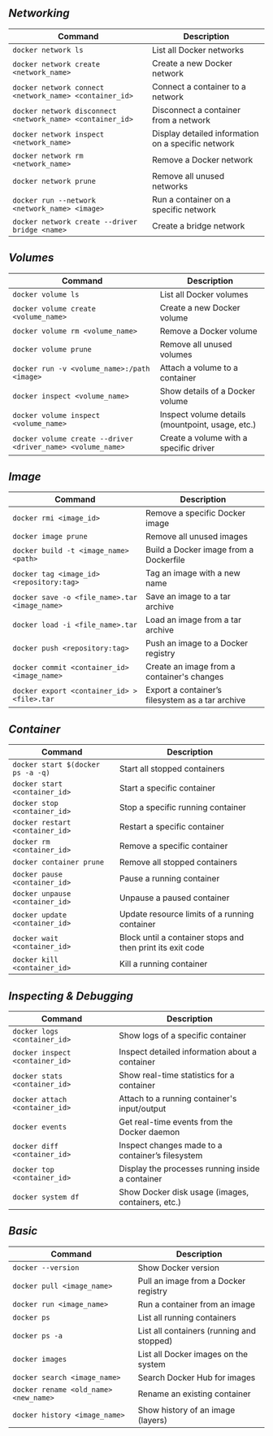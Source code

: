 ## ***Networking***
| Command                                                   | Description                                                       |
| -----------------------------------------------------     | -----------------------------------------------      |  
| `docker network ls`                                       | List all Docker networks                             |
| `docker network create <network_name>`                    | Create a new Docker network                          |
| `docker network connect <network_name> <container_id>`    | Connect a container to a network                     |
| `docker network disconnect <network_name> <container_id>` | Disconnect a container from a network                |
| `docker network inspect <network_name>`                   | Display detailed information on a specific network   |
| `docker network rm <network_name>`                        | Remove a Docker network                              |
| `docker network prune`                                    | Remove all unused networks                           |
| `docker run --network <network_name> <image>`             | Run a container on a specific network                |
| `docker network create --driver bridge <name>`            | Create a bridge network                              |


## ***Volumes***
| Command                                      | Description                                          |
| -------------------------------------------- | ---------------------------------------------------- |
| `docker volume ls`                           | List all Docker volumes                              |
| `docker volume create <volume_name>`         | Create a new Docker volume                           |
| `docker volume rm <volume_name>`             | Remove a Docker volume                               |
| `docker volume prune`                        | Remove all unused volumes                            |
| `docker run -v <volume_name>:/path <image>`  | Attach a volume to a container                       |
| `docker inspect <volume_name>`               | Show details of a Docker volume                      |
| `docker volume inspect <volume_name>`        | Inspect volume details (mountpoint, usage, etc.)     |
| `docker volume create --driver <driver_name> <volume_name>` | Create a volume with a specific driver|


## ***Image***
| Command                                      | Description                                          |
| -------------------------------------------- | ---------------------------------------------------- |
| `docker rmi <image_id>`                      | Remove a specific Docker image                       |
| `docker image prune`                         | Remove all unused images                             |
| `docker build -t <image_name> <path>`        | Build a Docker image from a Dockerfile               |
| `docker tag <image_id> <repository:tag>`     | Tag an image with a new name                         |
| `docker save -o <file_name>.tar <image_name>`| Save an image to a tar archive                       |
| `docker load -i <file_name>.tar`             | Load an image from a tar archive                     |
| `docker push <repository:tag>`               | Push an image to a Docker registry                   |
| `docker commit <container_id> <image_name>`  | Create an image from a container's changes           |
| `docker export <container_id> > <file>.tar`  | Export a container’s filesystem as a tar archive     |


## ***Container*** 
| Command                                      | Description                                          |
| -------------------------------------------- | ---------------------------------------------------- |
| `docker start $(docker ps -a -q)`            | Start all stopped containers                         |
| `docker start <container_id>`                | Start a specific container                           |
| `docker stop <container_id>`                 | Stop a specific running container                    |
| `docker restart <container_id>`              | Restart a specific container                         |
| `docker rm <container_id>`                   | Remove a specific container                          |
| `docker container prune`                     | Remove all stopped containers                        |
| `docker pause <container_id>`                | Pause a running container                            |
| `docker unpause <container_id>`              | Unpause a paused container                           |
| `docker update <container_id>`               | Update resource limits of a running container        |
| `docker wait <container_id>`                 | Block until a container stops and then print its exit code |
| `docker kill <container_id>`                 | Kill a running container                             |


## ***Inspecting & Debugging***
| Command                                      | Description                                          |
| -------------------------------------------- | ---------------------------------------------------- |
| `docker logs <container_id>`                 | Show logs of a specific container                    |
| `docker inspect <container_id>`              | Inspect detailed information about a container       |
| `docker stats <container_id>`                | Show real-time statistics for a container            |
| `docker attach <container_id>`               | Attach to a running container's input/output         |
| `docker events`                              | Get real-time events from the Docker daemon          |
| `docker diff <container_id>`                 | Inspect changes made to a container’s filesystem     |
| `docker top <container_id>`                  | Display the processes running inside a container     |
| `docker system df`                           | Show Docker disk usage (images, containers, etc.)    |


## ***Basic***
| Command                                      | Description                                          |
| -------------------------------------------- | ---------------------------------------------------- |
| `docker --version`                           | Show Docker version                                  |
| `docker pull <image_name>`                   | Pull an image from a Docker registry                 |
| `docker run <image_name>`                    | Run a container from an image                        |
| `docker ps`                                  | List all running containers                          |
| `docker ps -a`                               | List all containers (running and stopped)            |
| `docker images`                              | List all Docker images on the system                 |
| `docker search <image_name>`                 | Search Docker Hub for images                         |
| `docker rename <old_name> <new_name>`        | Rename an existing container                         |
| `docker history <image_name>`                | Show history of an image (layers)                    |


